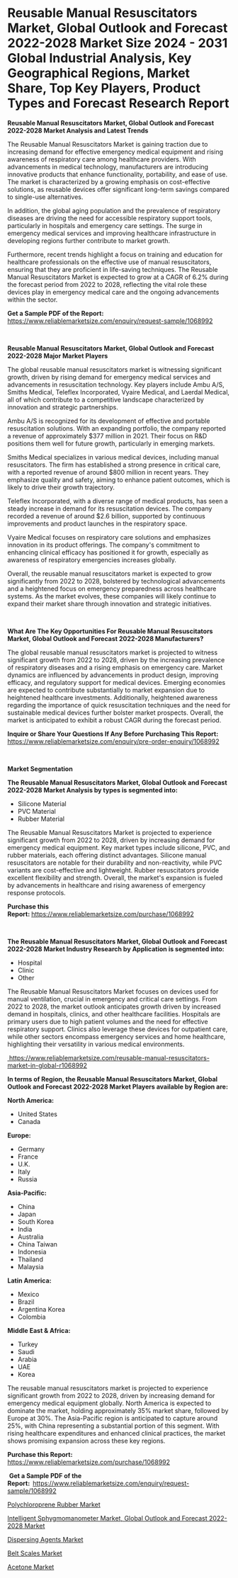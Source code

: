 <p><h1>Reusable Manual Resuscitators Market, Global Outlook and Forecast 2022-2028 Market Size 2024 - 2031 Global Industrial Analysis, Key Geographical Regions, Market Share, Top Key Players, Product Types and Forecast Research Report</h1></p><p><strong>Reusable Manual Resuscitators Market, Global Outlook and Forecast 2022-2028 Market Analysis and Latest Trends</strong></p>
<p><p>The Reusable Manual Resuscitators Market is gaining traction due to increasing demand for effective emergency medical equipment and rising awareness of respiratory care among healthcare providers. With advancements in medical technology, manufacturers are introducing innovative products that enhance functionality, portability, and ease of use. The market is characterized by a growing emphasis on cost-effective solutions, as reusable devices offer significant long-term savings compared to single-use alternatives.</p><p>In addition, the global aging population and the prevalence of respiratory diseases are driving the need for accessible respiratory support tools, particularly in hospitals and emergency care settings. The surge in emergency medical services and improving healthcare infrastructure in developing regions further contribute to market growth. </p><p>Furthermore, recent trends highlight a focus on training and education for healthcare professionals on the effective use of manual resuscitators, ensuring that they are proficient in life-saving techniques. The Reusable Manual Resuscitators Market is expected to grow at a CAGR of 6.2% during the forecast period from 2022 to 2028, reflecting the vital role these devices play in emergency medical care and the ongoing advancements within the sector.</p></p>
<p><strong>Get a Sample PDF of the Report:&nbsp;</strong> <a href="https://www.reliablemarketsize.com/enquiry/request-sample/1068992">https://www.reliablemarketsize.com/enquiry/request-sample/1068992</a></p>
<p>&nbsp;</p>
<p><strong>Reusable Manual Resuscitators Market, Global Outlook and Forecast 2022-2028 Major Market Players</strong></p>
<p><p>The global reusable manual resuscitators market is witnessing significant growth, driven by rising demand for emergency medical services and advancements in resuscitation technology. Key players include Ambu A/S, Smiths Medical, Teleflex Incorporated, Vyaire Medical, and Laerdal Medical, all of which contribute to a competitive landscape characterized by innovation and strategic partnerships.</p><p>Ambu A/S is recognized for its development of effective and portable resuscitation solutions. With an expanding portfolio, the company reported a revenue of approximately $377 million in 2021. Their focus on R&D positions them well for future growth, particularly in emerging markets.</p><p>Smiths Medical specializes in various medical devices, including manual resuscitators. The firm has established a strong presence in critical care, with a reported revenue of around $800 million in recent years. They emphasize quality and safety, aiming to enhance patient outcomes, which is likely to drive their growth trajectory.</p><p>Teleflex Incorporated, with a diverse range of medical products, has seen a steady increase in demand for its resuscitation devices. The company recorded a revenue of around $2.6 billion, supported by continuous improvements and product launches in the respiratory space.</p><p>Vyaire Medical focuses on respiratory care solutions and emphasizes innovation in its product offerings. The company's commitment to enhancing clinical efficacy has positioned it for growth, especially as awareness of respiratory emergencies increases globally.</p><p>Overall, the reusable manual resuscitators market is expected to grow significantly from 2022 to 2028, bolstered by technological advancements and a heightened focus on emergency preparedness across healthcare systems. As the market evolves, these companies will likely continue to expand their market share through innovation and strategic initiatives.</p></p>
<p>&nbsp;</p>
<p><strong>What Are The Key Opportunities For Reusable Manual Resuscitators Market, Global Outlook and Forecast 2022-2028 Manufacturers?</strong></p>
<p><p>The global reusable manual resuscitators market is projected to witness significant growth from 2022 to 2028, driven by the increasing prevalence of respiratory diseases and a rising emphasis on emergency care. Market dynamics are influenced by advancements in product design, improving efficacy, and regulatory support for medical devices. Emerging economies are expected to contribute substantially to market expansion due to heightened healthcare investments. Additionally, heightened awareness regarding the importance of quick resuscitation techniques and the need for sustainable medical devices further bolster market prospects. Overall, the market is anticipated to exhibit a robust CAGR during the forecast period.</p></p>
<p><strong>Inquire or Share Your Questions If Any Before Purchasing This Report:</strong> <a href="https://www.reliablemarketsize.com/enquiry/pre-order-enquiry/1068992">https://www.reliablemarketsize.com/enquiry/pre-order-enquiry/1068992</a></p>
<p>&nbsp;</p>
<p><strong>Market Segmentation</strong></p>
<p><strong>The Reusable Manual Resuscitators Market, Global Outlook and Forecast 2022-2028 Market Analysis by types is segmented into:</strong></p>
<p><ul><li>Silicone Material</li><li>PVC Material</li><li>Rubber Material</li></ul></p>
<p><p>The Reusable Manual Resuscitators Market is projected to experience significant growth from 2022 to 2028, driven by increasing demand for emergency medical equipment. Key market types include silicone, PVC, and rubber materials, each offering distinct advantages. Silicone manual resuscitators are notable for their durability and non-reactivity, while PVC variants are cost-effective and lightweight. Rubber resuscitators provide excellent flexibility and strength. Overall, the market's expansion is fueled by advancements in healthcare and rising awareness of emergency response protocols.</p></p>
<p><strong>Purchase this Report:&nbsp;</strong><a href="https://www.reliablemarketsize.com/purchase/1068992">https://www.reliablemarketsize.com/purchase/1068992</a></p>
<p>&nbsp;</p>
<p><strong>The Reusable Manual Resuscitators Market, Global Outlook and Forecast 2022-2028 Market Industry Research by Application is segmented into:</strong></p>
<p><ul><li>Hospital</li><li>Clinic</li><li>Other</li></ul></p>
<p><p>The Reusable Manual Resuscitators Market focuses on devices used for manual ventilation, crucial in emergency and critical care settings. From 2022 to 2028, the market outlook anticipates growth driven by increased demand in hospitals, clinics, and other healthcare facilities. Hospitals are primary users due to high patient volumes and the need for effective respiratory support. Clinics also leverage these devices for outpatient care, while other sectors encompass emergency services and home healthcare, highlighting their versatility in various medical environments.</p></p>
<p><a href="https://www.reliablemarketsize.com/reusable-manual-resuscitators-market-in-global-r1068992">&nbsp;https://www.reliablemarketsize.com/reusable-manual-resuscitators-market-in-global-r1068992</a></p>
<p><strong>In terms of Region, the Reusable Manual Resuscitators Market, Global Outlook and Forecast 2022-2028 Market Players available by Region are:</strong></p>
<p>
    <p> <strong> North America: </strong>
        <ul>
            <li>United States</li>
            <li>Canada</li>
        </ul>
        </p> 
    <p> <strong> Europe: </strong>
        <ul>
            <li>Germany</li>
            <li>France</li>
            <li>U.K.</li>
            <li>Italy</li>
            <li>Russia</li>
        </ul>
        </p> 
    <p> <strong> Asia-Pacific: </strong>
        <ul>
            <li>China</li>
            <li>Japan</li>
            <li>South Korea</li>
            <li>India</li>
            <li>Australia</li>
            <li>China Taiwan</li>
            <li>Indonesia</li>
            <li>Thailand</li>
            <li>Malaysia</li>
        </ul>
        </p> 
    <p> <strong> Latin America: </strong>
        <ul>
            <li>Mexico</li>
            <li>Brazil</li>
            <li>Argentina Korea</li>
            <li>Colombia</li>
        </ul>
        </p> 
    <p> <strong> Middle East & Africa: </strong>
        <ul>
            <li>Turkey</li>
            <li>Saudi</li>
            <li>Arabia</li>
            <li>UAE</li>
            <li>Korea</li>
        </ul>
    </p>
    </p>
<p><p>The reusable manual resuscitators market is projected to experience significant growth from 2022 to 2028, driven by increasing demand for emergency medical equipment globally. North America is expected to dominate the market, holding approximately 35% market share, followed by Europe at 30%. The Asia-Pacific region is anticipated to capture around 25%, with China representing a substantial portion of this segment. With rising healthcare expenditures and enhanced clinical practices, the market shows promising expansion across these key regions.</p></p>
<p><strong>Purchase this Report: </strong><a href="https://www.reliablemarketsize.com/purchase/1068992">https://www.reliablemarketsize.com/purchase/1068992</a></p>
<p>&nbsp;<strong>Get a Sample PDF of the Report:&nbsp;&nbsp;</strong><a href="https://www.reliablemarketsize.com/enquiry/request-sample/1068992">https://www.reliablemarketsize.com/enquiry/request-sample/1068992</a></p>
<p><strong></strong></p>
<p><p><a href="https://www.linkedin.com/pulse/polychloroprene-rubber-market-global-insights-regional-analysis-ogelc?trackingId=JLQkyBYZQ8%2BlX9v2yjhEig%3D%3D">Polychloroprene Rubber Market</a></p><p><a href="https://github.com/AKSHATREPORTPRIME/Market-Research-Report-List-6/blob/main/intelligent-sphygmomanometer-market-global-outlook-and-forecast-2022-2028-market.md">Intelligent Sphygmomanometer Market, Global Outlook and Forecast 2022-2028 Market</a></p><p><a href="https://issuu.com/reportprime-2/docs/dispersing-agents-market-size-2030._338f1bfa93ef8f">Dispersing Agents Market</a></p><p><a href="https://www.linkedin.com/pulse/insights-belt-scales-market-players-size-geographical-regions-ccuoe?trackingId=0b4a3BEeTQqvZmhug6zu8Q%3D%3D">Belt Scales Market</a></p><p><a href="https://issuu.com/reportprime-2/docs/acetone-market-size-2030.pptx_f5321b32afe3ab">Acetone Market</a></p></p>